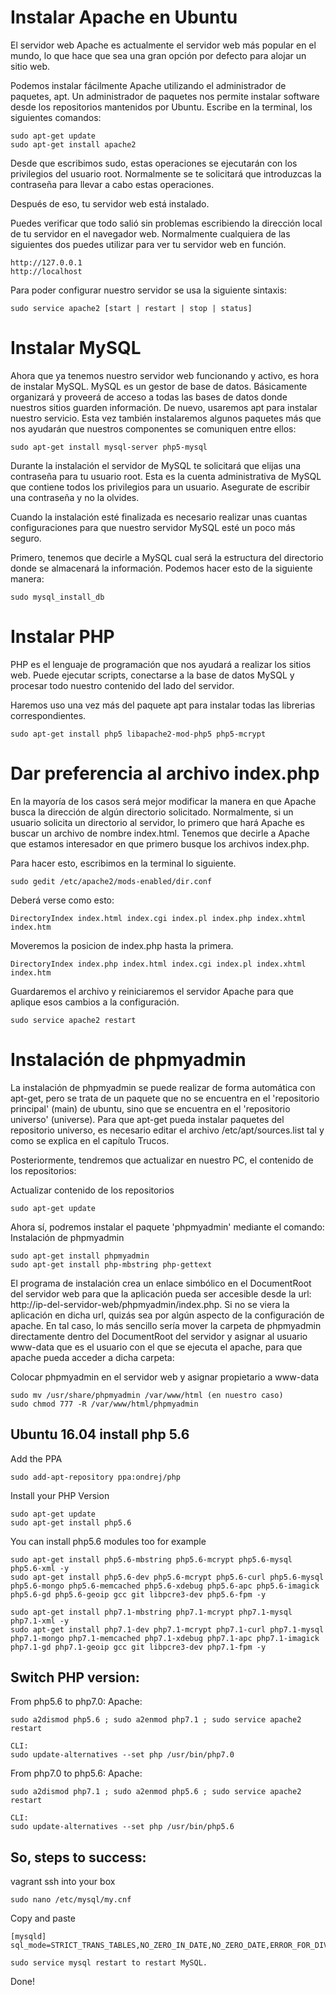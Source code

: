 # Instalar Apache en Ubuntu

El servidor web Apache es actualmente el servidor web más popular en el mundo, lo que hace que sea una gran opción por defecto para alojar un sitio web.

Podemos instalar fácilmente Apache utilizando el administrador de paquetes, apt. Un administrador de paquetes nos permite instalar software desde los repositorios mantenidos por Ubuntu.
Escribe en la terminal, los siguientes comandos:

    sudo apt-get update
    sudo apt-get install apache2

Desde que escribimos sudo, estas operaciones se ejecutarán con los privilegios del usuario root. Normalmente se te solicitará que introduzcas la contraseña para llevar a cabo estas operaciones.

Después de eso, tu servidor web está instalado.

Puedes verificar que todo salió sin problemas escribiendo la dirección local de tu servidor en el navegador web. Normalmente cualquiera de las siguientes dos puedes utilizar para ver tu servidor web en función.

    http://127.0.0.1
    http://localhost

Para poder configurar nuestro servidor se usa la siguiente sintaxis:

    sudo service apache2 [start | restart | stop | status]

# Instalar MySQL

Ahora que ya tenemos nuestro servidor web funcionando y activo, es hora de instalar MySQL. MySQL es un gestor de base de datos. Básicamente organizará y proveerá de acceso a todas las bases de datos donde nuestros sitios guarden información. De nuevo, usaremos apt para instalar nuestro servicio. Esta vez también instalaremos algunos paquetes más que nos ayudarán que nuestros componentes se comuniquen entre ellos:

    sudo apt-get install mysql-server php5-mysql

Durante la instalación el servidor de MySQL te solicitará que elijas una contraseña para tu usuario root. Esta es la cuenta administrativa de MySQL que contiene todos los privilegios para un usuario.  Asegurate de escribir una contraseña y no la olvides.

Cuando la instalación esté finalizada es necesario realizar unas cuantas configuraciones para que nuestro servidor MySQL esté un poco más seguro.

Primero, tenemos que decirle a MySQL cual será la estructura del directorio donde se almacenará la información. Podemos hacer esto de la siguiente manera:

    sudo mysql_install_db

# Instalar PHP

PHP es el lenguaje de programación que nos ayudará a realizar los sitios web. Puede ejecutar scripts, conectarse a la base de datos MySQL y procesar todo nuestro contenido del lado del servidor.

Haremos uso una vez más del paquete apt para instalar todas las librerias correspondientes.

    sudo apt-get install php5 libapache2-mod-php5 php5-mcrypt

# Dar preferencia al archivo index.php

En la mayoría de los casos será mejor modificar la manera en que Apache busca la dirección de algún directorio solicitado. Normalmente, si un usuario solicita un directorio al servidor, lo primero que hará Apache es buscar un archivo de nombre index.html. Tenemos que decirle a Apache que estamos interesador en que primero busque los archivos index.php.

Para hacer esto, escribimos en la terminal lo siguiente.

    sudo gedit /etc/apache2/mods-enabled/dir.conf

Deberá verse como esto:

    DirectoryIndex index.html index.cgi index.pl index.php index.xhtml index.htm

Moveremos la posicion de index.php hasta la primera.

    DirectoryIndex index.php index.html index.cgi index.pl index.xhtml index.htm

Guardaremos el archivo y reiniciaremos el servidor Apache para que aplique esos cambios a la configuración.

    sudo service apache2 restart

# Instalación de phpmyadmin

La instalación de phpmyadmin se puede realizar de forma automática con apt-get, pero se trata de un paquete que no se encuentra en el 'repositorio principal' (main) de ubuntu, sino que se encuentra en el 'repositorio universo' (universe). Para que apt-get pueda instalar paquetes del repositorio universo, es necesario editar el archivo /etc/apt/sources.list tal y como se explica en el capítulo Trucos.

Posteriormente, tendremos que actualizar en nuestro PC, el contenido de los repositorios:

Actualizar contenido de los repositorios

    sudo apt-get update

Ahora sí, podremos instalar el paquete 'phpmyadmin' mediante el comando:
Instalación de phpmyadmin

    sudo apt-get install phpmyadmin
    sudo apt-get install php-mbstring php-gettext

El programa de instalación crea un enlace simbólico en el DocumentRoot del servidor web para que la aplicación pueda ser accesible desde la url: http://ip-del-servidor-web/phpmyadmin/index.php. Si no se viera la aplicación en dicha url, quizás sea por algún aspecto de la configuración de apache. En tal caso, lo más sencillo sería mover la carpeta de phpmyadmin directamente dentro del DocumentRoot del servidor y asignar al usuario www-data que es el usuario con el que se ejecuta el apache, para que apache pueda acceder a dicha carpeta:

Colocar phpmyadmin en el servidor web y asignar propietario a www-data

    sudo mv /usr/share/phpmyadmin /var/www/html (en nuestro caso)
    sudo chmod 777 -R /var/www/html/phpmyadmin

## Ubuntu 16.04 install php 5.6

Add the PPA

    sudo add-apt-repository ppa:ondrej/php

Install your PHP Version

    sudo apt-get update
    sudo apt-get install php5.6

You can install php5.6 modules too for example

    sudo apt-get install php5.6-mbstring php5.6-mcrypt php5.6-mysql php5.6-xml -y
    sudo apt-get install php5.6-dev php5.6-mcrypt php5.6-curl php5.6-mysql php5.6-mongo php5.6-memcached php5.6-xdebug php5.6-apc php5.6-imagick php5.6-gd php5.6-geoip gcc git libpcre3-dev php5.6-fpm -y

    sudo apt-get install php7.1-mbstring php7.1-mcrypt php7.1-mysql php7.1-xml -y
    sudo apt-get install php7.1-dev php7.1-mcrypt php7.1-curl php7.1-mysql php7.1-mongo php7.1-memcached php7.1-xdebug php7.1-apc php7.1-imagick php7.1-gd php7.1-geoip gcc git libpcre3-dev php7.1-fpm -y


## Switch PHP version:

From php5.6 to php7.0:
	Apache:
	
    sudo a2dismod php5.6 ; sudo a2enmod php7.1 ; sudo service apache2 restart
	
	CLI:
	sudo update-alternatives --set php /usr/bin/php7.0

From php7.0 to php5.6:
	Apache:
	
    sudo a2dismod php7.1 ; sudo a2enmod php5.6 ; sudo service apache2 restart
	
	CLI:
	sudo update-alternatives --set php /usr/bin/php5.6

## So, steps to success:

vagrant ssh into your box
    
    sudo nano /etc/mysql/my.cnf

Copy and paste 

    [mysqld] 
    sql_mode=STRICT_TRANS_TABLES,NO_ZERO_IN_DATE,NO_ZERO_DATE,ERROR_FOR_DIVISION_BY_ZERO,NO_AUTO_CREATE_USER,NO_ENGINE_SUBSTITUTION 

    sudo service mysql restart to restart MySQL.

Done!